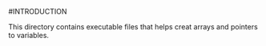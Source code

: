 #INTRODUCTION 

This directory contains executable files that helps creat arrays and pointers to variables.
